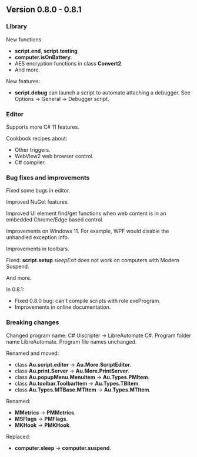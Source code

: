 ﻿## Version 0.8.0 - 0.8.1

### Library
New functions:
- **script.end**, **script.testing**.
- **computer.isOnBattery**.
- AES encryption functions in class **Convert2**.
- And more.

New features:
- **script.debug** can launch a script to automate attaching a debugger. See Options -> General -> Debugger script.


### Editor
Supports more C# 11 features.

Cookbook recipes about:
- Other triggers.
- WebView2 web browser control.
- C# compiler.


### Bug fixes and improvements
Fixed some bugs in editor.

Improved NuGet features.

Improved UI element find/get functions when web content is in an embedded Chrome/Edge based control.

Improvements on Windows 11. For example, WPF would disable the unhandled exception info.

Improvements in toolbars.

Fixed: **script.setup** *sleepExit* does not work on computers with Modern Suspend.

And more.

In 0.8.1:
- Fixed 0.8.0 bug: can't compile scripts with role exeProgram.
- Improvements in online documentation.


### Breaking changes
Changed program name: C# Uiscripter -> LibreAutomate C#. Program folder name LibreAutomate. Program file names unchanged.

Renamed and moved:
- class **Au.script.editor** -> **Au.More.ScriptEditor**.
- class **Au.print.Server** -> **Au.More.PrintServer**.
- class **Au.popupMenu.MenuItem** -> **Au.Types.PMItem**.
- class **Au.toolbar.ToolbarItem** -> **Au.Types.TBItem**.
- class **Au.Types.MTBase.MTItem** -> **Au.Types.MTItem**.

Renamed:
- **MMetrics** -> **PMMetrics**.
- **MSFlags** -> **PMFlags**.
- **MKHook** -> **PMKHook**.

Replaced:
- **computer.sleep** -> **computer.suspend**.
